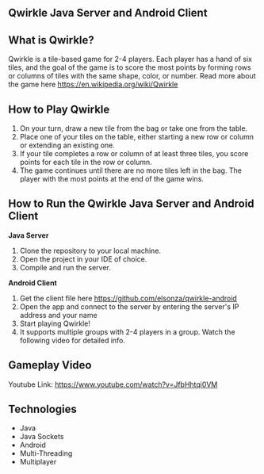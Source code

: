 ## Qwirkle Java Server and Android Client

## What is Qwirkle?

Qwirkle is a tile-based game for 2-4 players. Each player has a hand of six tiles, and the goal of the game is to score the most points by forming rows or
columns of tiles with the same shape, color, or number. Read more about the game here https://en.wikipedia.org/wiki/Qwirkle

## How to Play Qwirkle

1. On your turn, draw a new tile from the bag or take one from the table.
2. Place one of your tiles on the table, either starting a new row or column or extending an existing one.
3. If your tile completes a row or column of at least three tiles, you score points for each tile in the row or column.
4. The game continues until there are no more tiles left in the bag. The player with the most points at the end of the game wins.

## How to Run the Qwirkle Java Server and Android Client

**Java Server**

1. Clone the repository to your local machine.
2. Open the project in your IDE of choice.
3. Compile and run the server.

**Android Client**

1. Get the client file here https://github.com/elsonza/qwirkle-android 
2. Open the app and connect to the server by entering the server's IP address and your name
3. Start playing Qwirkle!
4. It supports multiple groups with 2-4 players in a group. Watch the following video for detailed info.

## Gameplay Video

Youtube Link: 
https://www.youtube.com/watch?v=JfbHhtqi0VM

## Technologies

* Java
* Java Sockets
* Android
* Multi-Threading
* Multiplayer

